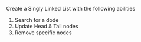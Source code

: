 Create a Singly Linked List with the following abilities

1. Search for a dode
2. Update Head & Tail nodes
3. Remove specific nodes